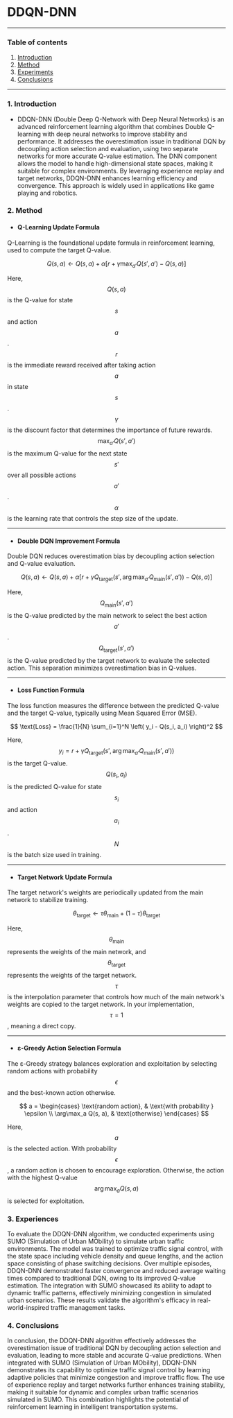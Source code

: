 # DDQN-DNN

---

### Table of contents 
1. [Introduction](#1-introduction)
2. [Method](#2-method)
3. [Experiments](#3-experiments)
4. [Conclusions](#4-conclusions)

---
### 1. Introduction 
- DDQN-DNN (Double Deep Q-Network with Deep Neural Networks) is an advanced reinforcement learning algorithm that combines Double Q-learning with deep neural networks to improve stability and performance. It addresses the overestimation issue in traditional DQN by decoupling action selection and evaluation, using two separate networks for more accurate Q-value estimation. The DNN component allows the model to handle high-dimensional state spaces, making it suitable for complex environments. By leveraging experience replay and target networks, DDQN-DNN enhances learning efficiency and convergence. This approach is widely used in applications like game playing and robotics.

### 2. Method 

- #### Q-Learning Update Formula
Q-Learning is the foundational update formula in reinforcement learning, used to compute the target Q-value.

$$
Q(s, a) \leftarrow Q(s, a) + \alpha \left[ r + \gamma \max_{a'} Q(s', a') - Q(s, a) \right]
$$

Here, $$Q(s, a)$$ is the Q-value for state $$s$$ and action $$a$$. $$r$$ is the immediate reward received after taking action $$a$$ in state $$s$$. $$\gamma$$ is the discount factor that determines the importance of future rewards. $$\max_{a'} Q(s', a')$$ is the maximum Q-value for the next state $$s'$$ over all possible actions $$a'$$. $$\alpha$$ is the learning rate that controls the step size of the update.

---

- #### Double DQN Improvement Formula
Double DQN reduces overestimation bias by decoupling action selection and Q-value evaluation.

$$
Q(s, a) \leftarrow Q(s, a) + \alpha \left[ r + \gamma Q_{\text{target}}(s', \arg\max_{a'} Q_{\text{main}}(s', a')) - Q(s, a) \right]
$$

Here, $$Q_{\text{main}}(s', a')$$ is the Q-value predicted by the main network to select the best action $$a'$$. $$Q_{\text{target}}(s', a')$$ is the Q-value predicted by the target network to evaluate the selected action. This separation minimizes overestimation bias in Q-values.

---

- #### Loss Function Formula
The loss function measures the difference between the predicted Q-value and the target Q-value, typically using Mean Squared Error (MSE).

$$
\text{Loss} = \frac{1}{N} \sum_{i=1}^N \left( y_i - Q(s_i, a_i) \right)^2
$$

Here, $$y_i = r + \gamma Q_{\text{target}}(s', \arg\max_{a'} Q_{\text{main}}(s', a'))$$ is the target Q-value. $$Q(s_i, a_i)$$ is the predicted Q-value for state $$s_i$$ and action $$a_i$$. $$N$$ is the batch size used in training.

---

- #### Target Network Update Formula
The target network's weights are periodically updated from the main network to stabilize training.

$$
\theta_{\text{target}} \leftarrow \tau \theta_{\text{main}} + (1 - \tau) \theta_{\text{target}}
$$

Here, $$\theta_{\text{main}}$$ represents the weights of the main network, and $$\theta_{\text{target}}$$ represents the weights of the target network. $$\tau$$ is the interpolation parameter that controls how much of the main network's weights are copied to the target network. In your implementation, $$\tau = 1$$, meaning a direct copy.

---

- #### ε-Greedy Action Selection Formula
The ε-Greedy strategy balances exploration and exploitation by selecting random actions with probability $$\epsilon$$ and the best-known action otherwise.

$$
a =
\begin{cases}
\text{random action}, & \text{with probability } \epsilon \\
\arg\max_a Q(s, a), & \text{otherwise}
\end{cases}
$$

Here, $$a$$ is the selected action. With probability $$\epsilon$$, a random action is chosen to encourage exploration. Otherwise, the action with the highest Q-value $$\arg\max_a Q(s, a)$$ is selected for exploitation.

### 3. Experiences
To evaluate the DDQN-DNN algorithm, we conducted experiments using SUMO (Simulation of Urban MObility) to simulate urban traffic environments. The model was trained to optimize traffic signal control, with the state space including vehicle density and queue lengths, and the action space consisting of phase switching decisions. Over multiple episodes, DDQN-DNN demonstrated faster convergence and reduced average waiting times compared to traditional DQN, owing to its improved Q-value estimation. The integration with SUMO showcased its ability to adapt to dynamic traffic patterns, effectively minimizing congestion in simulated urban scenarios. These results validate the algorithm's efficacy in real-world-inspired traffic management tasks.

### 4. Conclusions 
In conclusion, the DDQN-DNN algorithm effectively addresses the overestimation issue of traditional DQN by decoupling action selection and evaluation, leading to more stable and accurate Q-value predictions. When integrated with SUMO (Simulation of Urban MObility), DDQN-DNN demonstrates its capability to optimize traffic signal control by learning adaptive policies that minimize congestion and improve traffic flow. The use of experience replay and target networks further enhances training stability, making it suitable for dynamic and complex urban traffic scenarios simulated in SUMO. This combination highlights the potential of reinforcement learning in intelligent transportation systems.

